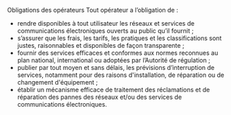 Obligations des opérateurs Tout opérateur a l’obligation de :
- rendre disponibles à tout utilisateur les réseaux et services de communications électroniques ouverts au public qu’il fournit ;
- s’assurer que les frais, les tarifs, les pratiques et les classifications sont justes, raisonnables et disponibles de façon transparente ;
- fournir des services efficaces et conformes aux normes reconnues au plan national, international ou adoptées par l’Autorité de régulation ;
- publier par tout moyen et sans délais, les prévisions d’interruption de services, notamment pour des raisons d'installation, de réparation ou de changement d'équipement ;
- établir un mécanisme efficace de traitement des réclamations et de réparation des pannes des réseaux et/ou des services de communications électroniques.